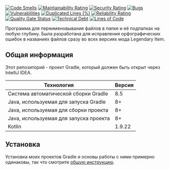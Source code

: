 [![Code Smells](https://sonarcloud.io/api/project_badges/measure?project=Hummel009_Recursive-Renamer&metric=code_smells)](https://sonarcloud.io/summary/overall?id=Hummel009_Recursive-Renamer)
[![Maintainability Rating](https://sonarcloud.io/api/project_badges/measure?project=Hummel009_Recursive-Renamer&metric=sqale_rating)](https://sonarcloud.io/summary/overall?id=Hummel009_Recursive-Renamer)
[![Security Rating](https://sonarcloud.io/api/project_badges/measure?project=Hummel009_Recursive-Renamer&metric=security_rating)](https://sonarcloud.io/summary/overall?id=Hummel009_Recursive-Renamer)
[![Bugs](https://sonarcloud.io/api/project_badges/measure?project=Hummel009_Recursive-Renamer&metric=bugs)](https://sonarcloud.io/summary/overall?id=Hummel009_Recursive-Renamer)
[![Vulnerabilities](https://sonarcloud.io/api/project_badges/measure?project=Hummel009_Recursive-Renamer&metric=vulnerabilities)](https://sonarcloud.io/summary/overall?id=Hummel009_Recursive-Renamer)
[![Duplicated Lines (%)](https://sonarcloud.io/api/project_badges/measure?project=Hummel009_Recursive-Renamer&metric=duplicated_lines_density)](https://sonarcloud.io/summary/overall?id=Hummel009_Recursive-Renamer)
[![Reliability Rating](https://sonarcloud.io/api/project_badges/measure?project=Hummel009_Recursive-Renamer&metric=reliability_rating)](https://sonarcloud.io/summary/overall?id=Hummel009_Recursive-Renamer)
[![Quality Gate Status](https://sonarcloud.io/api/project_badges/measure?project=Hummel009_Recursive-Renamer&metric=alert_status)](https://sonarcloud.io/summary/overall?id=Hummel009_Recursive-Renamer)
[![Technical Debt](https://sonarcloud.io/api/project_badges/measure?project=Hummel009_Recursive-Renamer&metric=sqale_index)](https://sonarcloud.io/summary/overall?id=Hummel009_Recursive-Renamer)
[![Lines of Code](https://sonarcloud.io/api/project_badges/measure?project=Hummel009_Recursive-Renamer&metric=ncloc)](https://sonarcloud.io/summary/overall?id=Hummel009_Recursive-Renamer)

Программа для переименовывания файлов в папке и её подпапках на любую глубину. Была разработана для исправления орфографических ошибок в названиях файлов сразу во всех версиях мода Legendary Item.

## Общая информация

Этот репозиторий - проект Gradle, который должен быть открыт через IntelliJ IDEA.

| Технология                             | Версия |
|----------------------------------------|--------|
| Система автоматической сборки Gradle   | 8.5    |
| Java, используемая для запуска Gradle  | 8+     |
| Java, используемая для сборки проекта  | 8+     |
| Java, используемая для запуска проекта | 8+     |
| Kotlin                                 | 1.9.22 |

## Установка

Установка моих проектов Gradle и основы работы с ними примерно одинаковы, так что
смотрите [общую инструкцию](https://github.com/Hummel009/The-Rings-of-Power#readme).
